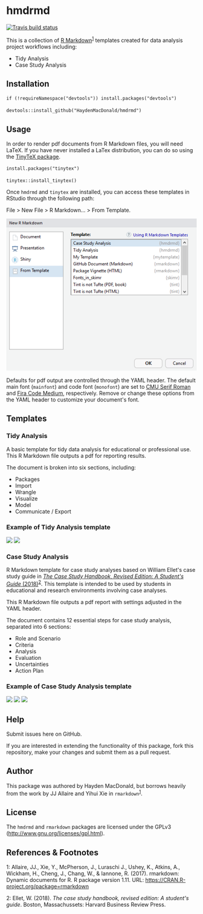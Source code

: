 # hmdrmd

[![Travis build status](https://travis-ci.org/HaydenMacDonald/hmdrmd.svg?branch=master)](https://travis-ci.org/HaydenMacDonald/hmdrmd)

This is a collection of [R Markdown](https://github.com/rstudio/rmarkdown)</a><sup>[1](#myfootnote1)</sup> templates created for data analysis project workflows including:

- Tidy Analysis
- Case Study Analysis

## Installation

```{r}
if (!requireNamespace("devtools")) install.packages("devtools")

devtools::install_github("HaydenMacDonald/hmdrmd")
```
## Usage

In order to render pdf documents from R Markdown files, you will need LaTeX. If you have never installed a LaTex distribution, you can do so using the [TinyTeX package](https://github.com/yihui/tinytex).  

```{r}
install.packages("tinytex")

tinytex::install_tinytex()
```

Once `hmdrmd` and `tinytex` are installed, you can access these templates in RStudio through the following path:  

File > New File > R Markdown... > From Template.  

![New R Markdown > From Template](scrnshts/templates.png)

Defaults for pdf output are controlled through the YAML header. The default main font (`mainfont`) and code font (`monofont`) are set to <a href="https://www.fontsquirrel.com/fonts/computer-modern" target="_blank">CMU Serif Roman</a> and <a href="https://github.com/tonsky/FiraCode" target="_blank">Fira Code Medium</a>, respectively. Remove or change these options from the YAML header to customize your document's font.  

## Templates

### Tidy Analysis

A basic template for tidy data analysis for educational or professional use. This R Markdown file outputs a pdf for reporting results.

The document is broken into six sections, including:  
- Packages
- Import
- Wrangle
- Visualize
- Model
- Communicate / Export 

### Example of Tidy Analysis template

![](https://needleinthehay.ca/img/tidy1.PNG)
![](https://needleinthehay.ca/img/tidy2.PNG)

### Case Study Analysis

R Markdown template for case study analyses based on William Ellet's case study guide in <a href="https://hbr.org/product/the-case-study-handbook-revised-edition-a-student-s-guide/10208E-KND-ENG" target="_blank">*The Case Study Handbook, Revised Edition: A Student's Guide* (2018)</a><sup>[2](#myfootnote2)</sup>. This template is intended to be used by students in educational and research environments involving case analyses.  

This R Markdown file outputs a pdf report with settings adjusted in the YAML header.  

The document contains 12 essential steps for case study analysis, separated into 6 sections:  
- Role and Scenario
- Criteria
- Analysis
- Evaluation
- Uncertainties
- Action Plan 

### Example of Case Study Analysis template

![](https://needleinthehay.ca/img/case1.PNG)
![](https://needleinthehay.ca/img/case2.PNG)
![](https://needleinthehay.ca/img/case3.PNG)

## Help

Submit issues here on GitHub.  

If you are interested in extending the functionality of this package, fork this repository, make your changes and submit them as a pull request.  

## Author

This package was authored by Hayden MacDonald, but borrows heavily from the work by JJ Allaire and Yihui Xie in `rmarkdown`<sup>[1](#myfootnote1)</sup>.

## License

The `hmdrmd` and `rmarkdown` packages are licensed under the GPLv3 (<http://www.gnu.org/licenses/gpl.html>).

## References & Footnotes

<a name="myfootnote1">1</a>: Allaire, JJ., Xie, Y., McPherson, J., Luraschi J., Ushey, K., Atkins, A., Wickham, H., Cheng, J., Chang, W., & Iannone, R. (2017). rmarkdown: Dynamic documents for R. R package version 1.11. URL: https://CRAN.R-project.org/package=rmarkdown

<a name="myfootnote2">2</a>: Ellet, W. (2018). *The case study handbook, revised edition: A student's guide*. Boston, Massachussets: Harvard Business Review Press.
